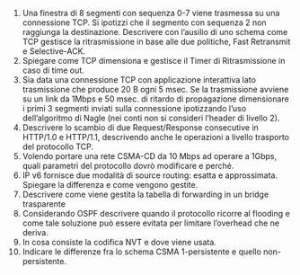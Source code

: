 1. Una finestra di 8 segmenti con sequenza 0-7 viene trasmessa su una connessione TCP. Si ipotizzi che il segmento con sequenza 2 non raggiunga la destinazione. Descrivere con l’ausilio di uno schema come TCP gestisce la ritrasmissione in base alle due politiche, Fast Retransmit e Selective-ACK.
2. Spiegare come TCP dimensiona e gestisce il Timer di Ritrasmissione in caso di time out.
3. Sia data una connessione TCP con applicazione interattiva lato trasmissione che produce 20 B ogni 5 msec. Se la trasmissione avviene su un link da 1Mbps e 50 msec. di ritardo di propagazione dimensionare i primi 3 segmenti inviati sulla connessione ipotizzando l’uso dell’algoritmo di Nagle (nei conti non si consideri l’header di livello 2).
4. Descrivere lo scambio di due Request/Response consecutive in HTTP/1.0 e HTTP/1.1, descrivendo anche le operazioni a livello trasporto del protocollo TCP.
5. Volendo portare una rete CSMA-CD da 10 Mbps ad operare a 1Gbps, quali parametri del protocollo dovrò modificare e perché.
6. IP v6 fornisce due modalità di source routing: esatta e approssimata. Spiegare la differenza e come vengono gestite.
7. Descrivere come viene gestita la tabella di forwarding in un bridge trasparente
8. Considerando OSPF descrivere quando il protocollo ricorre al flooding e come tale soluzione può essere evitata per limitare l’overhead che ne deriva.
9. In cosa consiste la codifica NVT e dove viene usata.
10. Indicare le differenze fra lo schema CSMA 1-persistente e quello non-persistente.